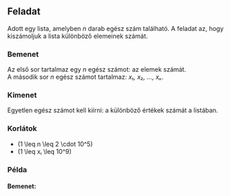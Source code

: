 ## Feladat

Adott egy lista, amelyben _n_ darab egész szám található. A feladat az, hogy kiszámoljuk a lista különböző elemeinek számát.

### Bemenet
Az első sor tartalmaz egy _n_ egész számot: az elemek számát.  
A második sor _n_ egész számot tartalmaz: _x₁, x₂, ..., xₙ_.

### Kimenet
Egyetlen egész számot kell kiírni: a különböző értékek számát a listában.

### Korlátok
- \(1 \leq n \leq 2 \cdot 10^5\)
- \(1 \leq xᵢ \leq 10^9\)

### Példa

#### Bemenet:
